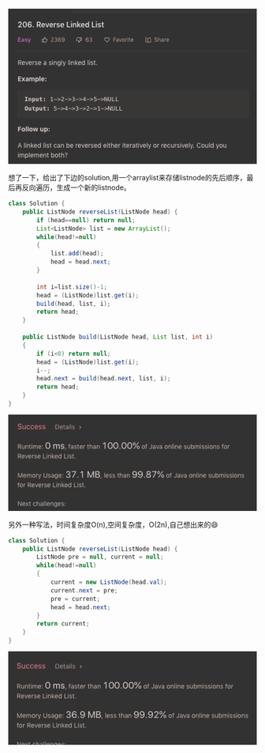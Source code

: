 ![GitHub Logo](/image/206.1.png)

想了一下，给出了下边的solution,用一个arraylist来存储listnode的先后顺序，最后再反向遍历，生成一个新的listnode。

```java
class Solution {
    public ListNode reverseList(ListNode head) {
        if (head==null) return null;
        List<ListNode> list = new ArrayList();        
        while(head!=null)
        {         
            list.add(head);
            head = head.next;
        }
                
        int i=list.size()-1;
        head = (ListNode)list.get(i);
        build(head, list, i);
        return head;
    }
    
    public ListNode build(ListNode head, List list, int i)
    {
        if (i<0) return null;
        head = (ListNode)list.get(i);
        i--;
        head.next = build(head.next, list, i);
        return head;
    }
}
```

![GitHub Logo](/image/206.2.png)


另外一种写法，时间复杂度O(n),空间复杂度，O(2n),自己想出来的😄

```java
class Solution {
    public ListNode reverseList(ListNode head) {                    
        ListNode pre = null, current = null;        
        while(head!=null)
        {  
            current = new ListNode(head.val);            
            current.next = pre;
            pre = current;
            head = head.next;            
        }
        return current;
    }
}
```

![GitHub Logo](/image/206.3.png)